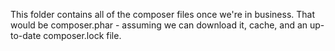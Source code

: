 This folder contains all of the composer files once we're in business.  That would be composer.phar - assuming we can
download it, cache, and an up-to-date composer.lock file.